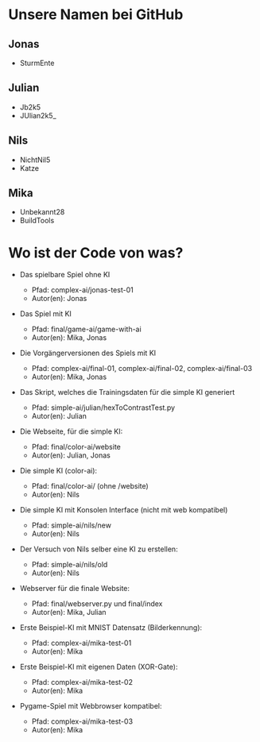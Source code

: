 # Unsere Namen bei GitHub

## Jonas

- SturmEnte

## Julian

- Jb2k5
- JUlian2k5\_

## Nils

- NichtNil5
- Katze

## Mika

- Unbekannt28
- BuildTools

# Wo ist der Code von was?

- Das spielbare Spiel ohne KI

  - Pfad: complex-ai/jonas-test-01
  - Autor(en): Jonas

- Das Spiel mit KI

  - Pfad: final/game-ai/game-with-ai
  - Autor(en): Mika, Jonas

- Die Vorgängerversionen des Spiels mit KI

  - Pfad: complex-ai/final-01, complex-ai/final-02, complex-ai/final-03
  - Autor(en): Mika, Jonas

- Das Skript, welches die Trainingsdaten für die simple KI generiert

  - Pfad: simple-ai/julian/hexToContrastTest.py
  - Autor(en): Julian

- Die Webseite, für die simple KI:

  - Pfad: final/color-ai/website
  - Autor(en): Julian, Jonas

- Die simple KI (color-ai):

  - Pfad: final/color-ai/ (ohne /website)
  - Autor(en): Nils

- Die simple KI mit Konsolen Interface (nicht mit web kompatibel)

  - Pfad: simple-ai/nils/new
  - Autor(en): Nils

- Der Versuch von Nils selber eine KI zu erstellen:

  - Pfad: simple-ai/nils/old
  - Autor(en): Nils

- Webserver für die finale Website:

  - Pfad: final/webserver.py und final/index
  - Autor(en): Mika, Julian

- Erste Beispiel-KI mit MNIST Datensatz (Bilderkennung):

  - Pfad: complex-ai/mika-test-01
  - Autor(en): Mika

- Erste Beispiel-KI mit eigenen Daten (XOR-Gate):

  - Pfad: complex-ai/mika-test-02
  - Autor(en): Mika

- Pygame-Spiel mit Webbrowser kompatibel:

  - Pfad: complex-ai/mika-test-03
  - Autor(en): Mika

